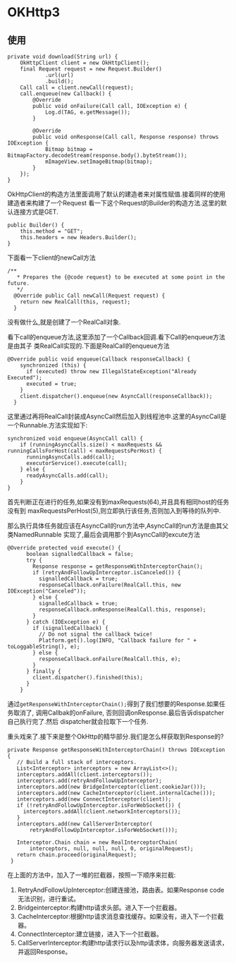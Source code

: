 # OKHttp3

## 使用
```
private void download(String url) {
    OkHttpClient client = new OkHttpClient();
    final Request request = new Request.Builder()
            .url(url)
            .build();
    Call call = client.newCall(request);
    call.enqueue(new Callback() {
        @Override
        public void onFailure(Call call, IOException e) {
            Log.d(TAG, e.getMessage());
        }

        @Override
        public void onResponse(Call call, Response response) throws IOException {
            Bitmap bitmap = BitmapFactory.decodeStream(response.body().byteStream());
            mImageView.setImageBitmap(bitmap);
        }
    });
}
```

OkHttpClient的构造方法里面调用了默认的建造者来对属性赋值.接着同样的使用建造者来构建了一个Request
看一下这个Request的Builder的构造方法.这里的默认连接方式是GET.
```
public Builder() {
    this.method = "GET";
    this.headers = new Headers.Builder();
}
```
下面看一下client的newCall方法
```
/**
   * Prepares the {@code request} to be executed at some point in the future.
   */
  @Override public Call newCall(Request request) {
    return new RealCall(this, request);
  }

```
没有做什么,就是创建了一个RealCall对象.

看下call的enqueue方法,这里添加了一个Callback回调.看下Call的enqueue方法是由其子
类RealCall实现的.下面是RealCall的enqueue方法
```
@Override public void enqueue(Callback responseCallback) {
    synchronized (this) {
      if (executed) throw new IllegalStateException("Already Executed");
      executed = true;
    }
    client.dispatcher().enqueue(new AsyncCall(responseCallback));
  }
```
这里通过再将RealCall封装成AsyncCall然后加入到线程池中.这里的AsyncCall是一个Runnable.方法实现如下:

```
synchronized void enqueue(AsyncCall call) {
    if (runningAsyncCalls.size() < maxRequests && runningCallsForHost(call) < maxRequestsPerHost) {
      runningAsyncCalls.add(call);
      executorService().execute(call);
    } else {
      readyAsyncCalls.add(call);
    }
}

```
首先判断正在进行的任务,如果没有到maxRequests(64),并且具有相同host的任务没有到
maxRequestsPerHost(5),则立即执行该任务,否则加入到等待的队列中.

那么执行具体任务就应该在AsyncCall的run方法中,AsyncCall的run方法是由其父类NamedRunnable
实现了,最后会调用那个到AsyncCall的excute方法
```
@Override protected void execute() {
      boolean signalledCallback = false;
      try {
        Response response = getResponseWithInterceptorChain();
        if (retryAndFollowUpInterceptor.isCanceled()) {
          signalledCallback = true;
          responseCallback.onFailure(RealCall.this, new IOException("Canceled"));
        } else {
          signalledCallback = true;
          responseCallback.onResponse(RealCall.this, response);
        }
      } catch (IOException e) {
        if (signalledCallback) {
          // Do not signal the callback twice!
          Platform.get().log(INFO, "Callback failure for " + toLoggableString(), e);
        } else {
          responseCallback.onFailure(RealCall.this, e);
        }
      } finally {
        client.dispatcher().finished(this);
      }
    }

```
通过```getResponseWithInterceptorChain();```得到了我们想要的Response.如果任务取消了,
调用Callbak的onFailure, 否则回调onResponse.最后告诉dispatcher自己执行完了.然后
dispatcher就会拉取下一个任务.

重头戏来了.接下来是整个OkHttp的精华部分.我们是怎么样获取到Response的?
```
private Response getResponseWithInterceptorChain() throws IOException {
   // Build a full stack of interceptors.
   List<Interceptor> interceptors = new ArrayList<>();
   interceptors.addAll(client.interceptors());
   interceptors.add(retryAndFollowUpInterceptor);
   interceptors.add(new BridgeInterceptor(client.cookieJar()));
   interceptors.add(new CacheInterceptor(client.internalCache()));
   interceptors.add(new ConnectInterceptor(client));
   if (!retryAndFollowUpInterceptor.isForWebSocket()) {
     interceptors.addAll(client.networkInterceptors());
   }
   interceptors.add(new CallServerInterceptor(
       retryAndFollowUpInterceptor.isForWebSocket()));

   Interceptor.Chain chain = new RealInterceptorChain(
       interceptors, null, null, null, 0, originalRequest);
   return chain.proceed(originalRequest);
 }
```
在上面的方法中，加入了一堆的拦截器，按照一下顺序来拦截:
1. RetryAndFollowUpInterceptor:创建连接池，路由表。如果Response code无法识别，进行重试。
1. Bridgeinterceptor:构建http请求头部。进入下一个拦截器。
2. CacheInterceptor:根据http请求消息查找缓存。如果没有，进入下一个拦截器。
3. ConnectInterceptor:建立链接，进入下一个拦截器。
4. CallServerInterceptor:构建http请求行以及http请求体，向服务器发送请求，并返回Response。
